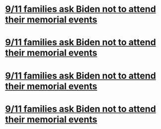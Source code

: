 # [](./20210807082251)
# [9/11 families ask Biden not to attend their memorial events](./20210807082219)
# [9/11 families ask Biden not to attend their memorial events](./20210807082203)
# [9/11 families ask Biden not to attend their memorial events](./20210807081228)
# [9/11 families ask Biden not to attend their memorial events](./20210806231024)

